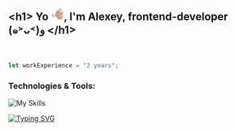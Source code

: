 ## \<h1\> Yo <img src="images/Waving Hand Medium-Light Skin Tone.png" width="26px" alt="Waving Hand Medium-Light Skin Tone" />, I'm Alexey, frontend-developer (๑˃ᴗ˂)ﻭ \</h1\>
<br/>

```javascript
let workExperience = "2 years";
```

### Technologies & Tools:

<img src="https://skillicons.dev/icons?i=js,ts,react,go,docker,yarn" height="40" alt="My Skills"/>


[![Typing SVG](https://readme-typing-svg.demolab.com?font=Fira+Code&pause=1000&color=8A9BF7FF&vCenter=true&width=435&lines=Abracadabra;Bibbidi-Bobbidi-Boo;Hocus+Pocus;Abrum+Calabum;%D1%88%D1%8B%D0%BD%D0%B4%D1%80+%D0%BC%D1%8B%D0%BD%D0%B4%D1%80+%D0%B7%D0%B0%D0%BF%D1%83%D0%BF%D1%8B%D0%BD%D0%B4%D1%80+%F0%9F%A4%A8)](https://git.io/typing-svg)
